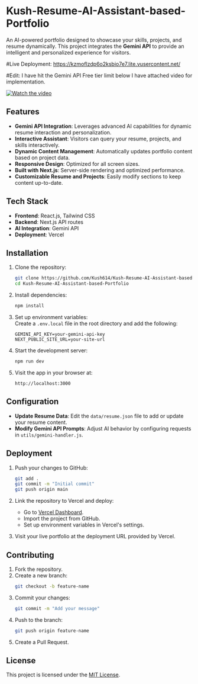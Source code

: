 
# Kush-Resume-AI-Assistant-based-Portfolio

An AI-powered portfolio designed to showcase your skills, projects, and resume dynamically. This project integrates the **Gemini API** to provide an intelligent and personalized experience for visitors.

#Live Deployment: https://kzmoflzdp6o2ksbio7e7.lite.vusercontent.net/

#Edit: I have hit the Gemini API Free tier limit below I have attached video for implementation.

[![Watch the video](https://img.youtube.com/vi/tUBNo4ri8RE/0.jpg)](https://youtu.be/tUBNo4ri8RE)

## Features
- **Gemini API Integration**: Leverages advanced AI capabilities for dynamic resume interaction and personalization.
- **Interactive Assistant**: Visitors can query your resume, projects, and skills interactively.
- **Dynamic Content Management**: Automatically updates portfolio content based on project data.
- **Responsive Design**: Optimized for all screen sizes.
- **Built with Next.js**: Server-side rendering and optimized performance.
- **Customizable Resume and Projects**: Easily modify sections to keep content up-to-date.

## Tech Stack
- **Frontend**: React.js, Tailwind CSS
- **Backend**: Next.js API routes
- **AI Integration**: Gemini API
- **Deployment**: Vercel

## Installation

1. Clone the repository:
   ```bash
   git clone https://github.com/Kush614/Kush-Resume-AI-Assistant-based-Portfolio.git
   cd Kush-Resume-AI-Assistant-based-Portfolio
   ```

2. Install dependencies:
   ```bash
   npm install
   ```

3. Set up environment variables:  
   Create a `.env.local` file in the root directory and add the following:
   ```env
   GEMINI_API_KEY=your-gemini-api-key
   NEXT_PUBLIC_SITE_URL=your-site-url
   ```

4. Start the development server:
   ```bash
   npm run dev
   ```

5. Visit the app in your browser at:
   ```
   http://localhost:3000
   ```

## Configuration
- **Update Resume Data**: Edit the `data/resume.json` file to add or update your resume content.
- **Modify Gemini API Prompts**: Adjust AI behavior by configuring requests in `utils/gemini-handler.js`.

## Deployment
1. Push your changes to GitHub:
   ```bash
   git add .
   git commit -m "Initial commit"
   git push origin main
   ```

2. Link the repository to Vercel and deploy:
   - Go to [Vercel Dashboard](https://vercel.com/).
   - Import the project from GitHub.
   - Set up environment variables in Vercel's settings.

3. Visit your live portfolio at the deployment URL provided by Vercel.

## Contributing
1. Fork the repository.
2. Create a new branch:
   ```bash
   git checkout -b feature-name
   ```
3. Commit your changes:
   ```bash
   git commit -m "Add your message"
   ```
4. Push to the branch:
   ```bash
   git push origin feature-name
   ```
5. Create a Pull Request.

## License
This project is licensed under the [MIT License](LICENSE).
